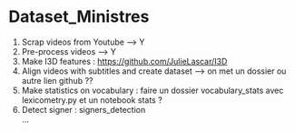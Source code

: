 # Dataset_Ministres
 
 1. Scrap videos from Youtube --> Y  
 2. Pre-process videos --> Y  
 3. Make I3D features : https://github.com/JulieLascar/I3D  
 4. Align videos with subtitles and create dataset --> on met un dossier ou autre lien github ??  
 5. Make statistics on vocabulary : faire un dossier vocabulary_stats avec lexicometry.py et un notebook stats ?
 6. Detect signer : signers_detection  
 ...  